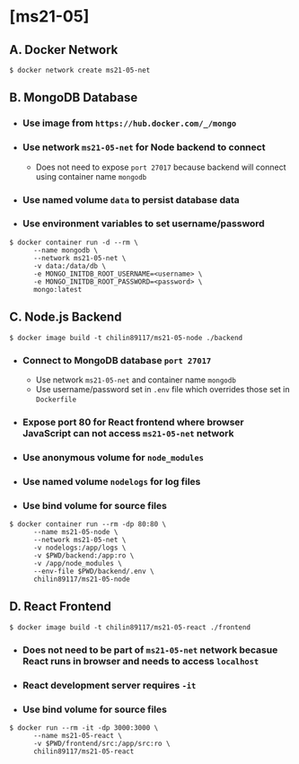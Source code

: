 # [ms21-05]
## __A. Docker Network__

```
$ docker network create ms21-05-net
```

## __B. MongoDB Database__
* ### Use image from `https://hub.docker.com/_/mongo`
* ### Use network `ms21-05-net` for Node backend to connect
  * Does not need to expose `port 27017` because backend will connect using container name `mongodb`
* ### Use named volume `data` to persist database data
* ### Use environment variables to set username/password

```
$ docker container run -d --rm \
      --name mongodb \
      --network ms21-05-net \
      -v data:/data/db \
      -e MONGO_INITDB_ROOT_USERNAME=<username> \
      -e MONGO_INITDB_ROOT_PASSWORD=<password> \
      mongo:latest
```

## __C. Node.js Backend__

```
$ docker image build -t chilin89117/ms21-05-node ./backend
```
* ### Connect to MongoDB database `port 27017`
  * Use network `ms21-05-net` and container name `mongodb`
  * Use username/password set in `.env` file which overrides those set in `Dockerfile`
* ### Expose port 80 for React frontend where browser JavaScript can not access `ms21-05-net` network
* ### Use anonymous volume for `node_modules`
* ### Use named volume `nodelogs` for log files
* ### Use bind volume for source files

```
$ docker container run --rm -dp 80:80 \
      --name ms21-05-node \
      --network ms21-05-net \
      -v nodelogs:/app/logs \
      -v $PWD/backend:/app:ro \
      -v /app/node_modules \
      --env-file $PWD/backend/.env \
      chilin89117/ms21-05-node
```

## __D. React Frontend__

```
$ docker image build -t chilin89117/ms21-05-react ./frontend
```

* ### Does not need to be part of `ms21-05-net` network becasue React runs in browser and needs to access `localhost`
* ### React development server requires `-it`
* ### Use bind volume for source files

```
$ docker run --rm -it -dp 3000:3000 \
      --name ms21-05-react \
      -v $PWD/frontend/src:/app/src:ro \
      chilin89117/ms21-05-react
```
